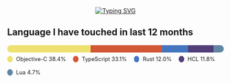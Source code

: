 <div class="animated-text" style="display: flex; justify-content: center; align-items: center;">
  <a href="https://github.com/amantuladhar"><img src="https://readme-typing-svg.demolab.com?font=M+PLUS+1+Code&weight=500&size=24&pause=1000&color=BAF715&center=true&vCenter=true&random=false&width=435&lines=%F0%9F%99%8F+This+is+Aman.;Welcome+to+my+Github+profile." alt="Typing SVG" /></a>
</div>

## Language I have touched in last 12 months

<div style="display: flex">
<!-- Start: LangStat  -->
<div class="lang-stat">
		<div class="lang-diagram">
			 <div>&nbsp;</div>  <div>&nbsp;</div>  <div>&nbsp;</div>  <div>&nbsp;</div>  <div>&nbsp;</div> 
		</div>
		<div class="lang-detail">
			 <div class="lang"> <span class="lang-color">&nbsp;</span> <span>Objective-C 38.4%</span> </div>  <div class="lang"> <span class="lang-color">&nbsp;</span> <span>TypeScript 33.1%</span> </div>  <div class="lang"> <span class="lang-color">&nbsp;</span> <span>Rust 12.0%</span> </div>  <div class="lang"> <span class="lang-color">&nbsp;</span> <span>HCL 11.8%</span> </div>  <div class="lang"> <span class="lang-color">&nbsp;</span> <span>Lua 4.7%</span> </div> 
		</div>
	</div>
	<style>
    .lang-diagram {
        display: grid;
        grid-auto-flow: column;
        grid-template-columns: 38.4% 33.1% 12.0% 11.8% 4.7%  ;
    }
    .lang-stat {
        display: flex;
        flex-direction: column;
        gap: 0.5rem;
    }
    .lang-detail {
        font-size: .8rem;
    }
    .lang-diagram>*:first-child {
        border-top-left-radius: 10px;
        border-bottom-left-radius: 10px;
    }
    .lang-diagram>*:last-child {
        border-top-right-radius: 10px;
        border-bottom-right-radius: 10px;
    }
    .lang-detail {
        display: flex;
        gap: 1rem;
        flex-wrap: wrap;
    }
    .lang {
        display: flex;
        gap: .5rem;
        align-items: center;
    }
    .lang-color {
        aspect-ratio: 1/1;
        display: inline-block;
        min-width: 0.8rem;
        max-width: 0.8rem;
        border-radius: 100%;
    }
    .lang-diagram>*:nth-child(1),
    .lang:nth-child(1)>.lang-color {
        background-color: rgb(238, 225, 112);
    }
    .lang-diagram>*:nth-child(2),
    .lang:nth-child(2)>.lang-color {
        background-color: rgb(210, 87, 53);
    }
    .lang-diagram>*:nth-child(3),
    .lang:nth-child(3)>.lang-color {
        background-color: rgb(68, 118, 192);
    }
    .lang-diagram>*:nth-child(4),
    .lang:nth-child(4)>.lang-color {
        background-color: rgb(82, 62, 120);
    }
    .lang-diagram>*:nth-child(5),
    .lang:nth-child(5)>.lang-color {
        background-color: rgb(97, 133, 162);
    }
</style>
<!-- End: LangStat  -->
</div>

